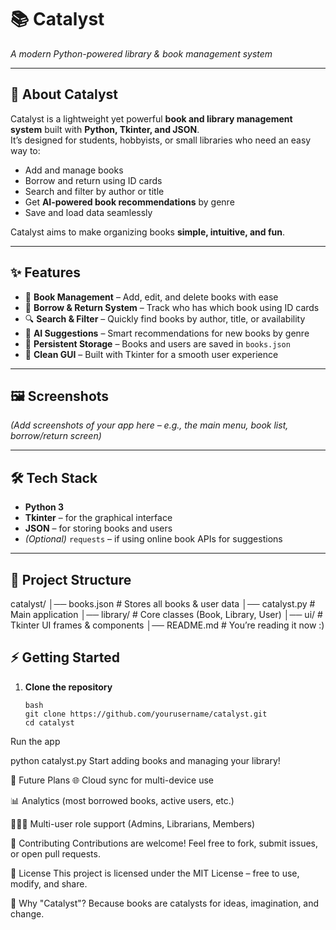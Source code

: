 # 📚 Catalyst  
*A modern Python-powered library & book management system*

---

## 🚀 About Catalyst
Catalyst is a lightweight yet powerful **book and library management system** built with **Python, Tkinter, and JSON**.  
It’s designed for students, hobbyists, or small libraries who need an easy way to:

- Add and manage books
- Borrow and return using ID cards
- Search and filter by author or title
- Get **AI-powered book recommendations** by genre
- Save and load data seamlessly

Catalyst aims to make organizing books **simple, intuitive, and fun**.  

---

## ✨ Features
- 📖 **Book Management** – Add, edit, and delete books with ease  
- 🔑 **Borrow & Return System** – Track who has which book using ID cards  
- 🔍 **Search & Filter** – Quickly find books by author, title, or availability  
- 🤖 **AI Suggestions** – Smart recommendations for new books by genre  
- 💾 **Persistent Storage** – Books and users are saved in `books.json`  
- 🎨 **Clean GUI** – Built with Tkinter for a smooth user experience  

---

## 🖼️ Screenshots
*(Add screenshots of your app here – e.g., the main menu, book list, borrow/return screen)*  

---

## 🛠️ Tech Stack
- **Python 3**  
- **Tkinter** – for the graphical interface  
- **JSON** – for storing books and users  
- *(Optional)* `requests` – if using online book APIs for suggestions  

---

## 📂 Project Structure
catalyst/
│── books.json # Stores all books & user data
│── catalyst.py # Main application
│── library/ # Core classes (Book, Library, User)
│── ui/ # Tkinter UI frames & components
│── README.md # You’re reading it now :)

## ⚡ Getting Started
1. **Clone the repository**
   ```
   bash
   git clone https://github.com/yourusername/catalyst.git
   cd catalyst
Run the app

python catalyst.py
Start adding books and managing your library!

🔮 Future Plans
🌐 Cloud sync for multi-device use

📊 Analytics (most borrowed books, active users, etc.)

🧑‍🤝‍🧑 Multi-user role support (Admins, Librarians, Members)

🤝 Contributing
Contributions are welcome!
Feel free to fork, submit issues, or open pull requests.

📜 License
This project is licensed under the MIT License – free to use, modify, and share.

🌟 Why "Catalyst"?
Because books are catalysts for ideas, imagination, and change.
